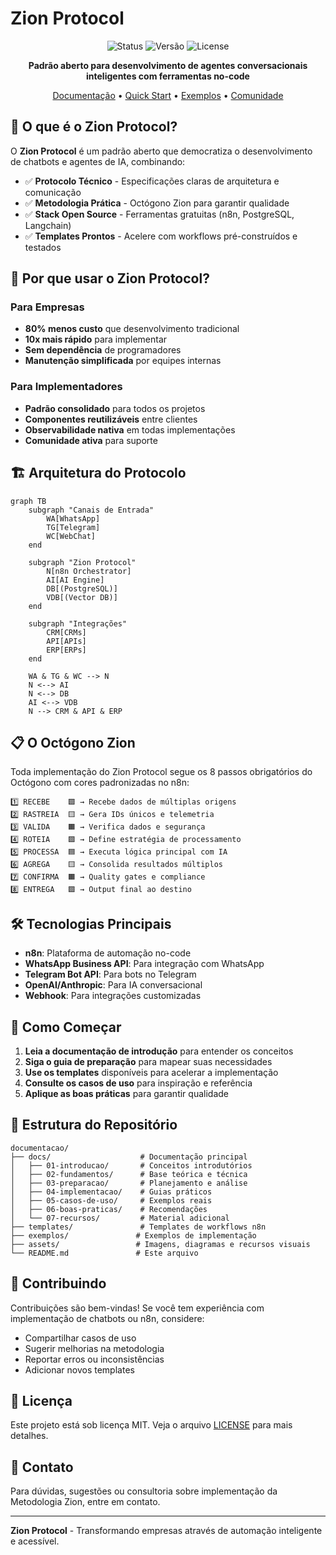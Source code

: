 # Zion Protocol

<div align="center">

![Status](https://img.shields.io/badge/Status-Draft-yellow)
![Versão](https://img.shields.io/badge/Versão-1.0.0-blue)
![License](https://img.shields.io/badge/License-MIT-green)

**Padrão aberto para desenvolvimento de agentes conversacionais inteligentes com ferramentas no-code**

[Documentação](./PROTOCOLO-ZION.md) • [Quick Start](#-quick-start) • [Exemplos](./exemplos) • [Comunidade](#-comunidade)

</div>

## 🎯 O que é o Zion Protocol?

O **Zion Protocol** é um padrão aberto que democratiza o desenvolvimento de chatbots e agentes de IA, combinando:

- ✅ **Protocolo Técnico** - Especificações claras de arquitetura e comunicação
- ✅ **Metodologia Prática** - Octógono Zion para garantir qualidade
- ✅ **Stack Open Source** - Ferramentas gratuitas (n8n, PostgreSQL, Langchain)
- ✅ **Templates Prontos** - Acelere com workflows pré-construídos e testados

## 🚀 Por que usar o Zion Protocol?

### Para Empresas
- **80% menos custo** que desenvolvimento tradicional
- **10x mais rápido** para implementar
- **Sem dependência** de programadores
- **Manutenção simplificada** por equipes internas

### Para Implementadores
- **Padrão consolidado** para todos os projetos
- **Componentes reutilizáveis** entre clientes
- **Observabilidade nativa** em todas implementações
- **Comunidade ativa** para suporte

## 🏗️ Arquitetura do Protocolo

```mermaid
graph TB
    subgraph "Canais de Entrada"
        WA[WhatsApp]
        TG[Telegram]
        WC[WebChat]
    end

    subgraph "Zion Protocol"
        N[n8n Orchestrator]
        AI[AI Engine]
        DB[(PostgreSQL)]
        VDB[(Vector DB)]
    end

    subgraph "Integrações"
        CRM[CRMs]
        API[APIs]
        ERP[ERPs]
    end

    WA & TG & WC --> N
    N <--> AI
    N <--> DB
    AI <--> VDB
    N --> CRM & API & ERP
```

## 📋 O Octógono Zion

Toda implementação do Zion Protocol segue os 8 passos obrigatórios do Octógono com cores padronizadas no n8n:

```
1️⃣ RECEBE    🟩 → Recebe dados de múltiplas origens
2️⃣ RASTREIA  🟨 → Gera IDs únicos e telemetria
3️⃣ VALIDA    🟧 → Verifica dados e segurança
4️⃣ ROTEIA    🟪 → Define estratégia de processamento
5️⃣ PROCESSA  🟦 → Executa lógica principal com IA
6️⃣ AGREGA    🟨 → Consolida resultados múltiplos
7️⃣ CONFIRMA  🟧 → Quality gates e compliance
8️⃣ ENTREGA   🟩 → Output final ao destino
```

## 🛠️ Tecnologias Principais

- **n8n**: Plataforma de automação no-code
- **WhatsApp Business API**: Para integração com WhatsApp
- **Telegram Bot API**: Para bots no Telegram
- **OpenAI/Anthropic**: Para IA conversacional
- **Webhook**: Para integrações customizadas

## 🚦 Como Começar

1. **Leia a documentação de introdução** para entender os conceitos
2. **Siga o guia de preparação** para mapear suas necessidades
3. **Use os templates** disponíveis para acelerar a implementação
4. **Consulte os casos de uso** para inspiração e referência
5. **Aplique as boas práticas** para garantir qualidade

## 📂 Estrutura do Repositório

```
documentacao/
├── docs/                    # Documentação principal
│   ├── 01-introducao/       # Conceitos introdutórios
│   ├── 02-fundamentos/      # Base teórica e técnica
│   ├── 03-preparacao/       # Planejamento e análise
│   ├── 04-implementacao/    # Guias práticos
│   ├── 05-casos-de-uso/     # Exemplos reais
│   ├── 06-boas-praticas/    # Recomendações
│   └── 07-recursos/         # Material adicional
├── templates/               # Templates de workflows n8n
├── exemplos/               # Exemplos de implementação
├── assets/                 # Imagens, diagramas e recursos visuais
└── README.md               # Este arquivo
```

## 🤝 Contribuindo

Contribuições são bem-vindas! Se você tem experiência com implementação de chatbots ou n8n, considere:
- Compartilhar casos de uso
- Sugerir melhorias na metodologia
- Reportar erros ou inconsistências
- Adicionar novos templates

## 📝 Licença

Este projeto está sob licença MIT. Veja o arquivo [LICENSE](LICENSE) para mais detalhes.

## 📧 Contato

Para dúvidas, sugestões ou consultoria sobre implementação da Metodologia Zion, entre em contato.

---

**Zion Protocol** - Transformando empresas através de automação inteligente e acessível.
